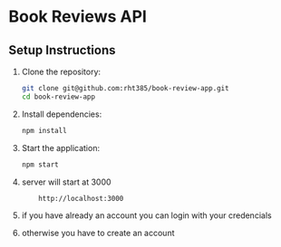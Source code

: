 # Book Reviews API

## Setup Instructions

1. Clone the repository:
    ```sh
    git clone git@github.com:rht385/book-review-app.git
    cd book-review-app
    ```

2. Install dependencies:
    ```sh
    npm install
    ```

3. Start the application:
    ```sh
    npm start
    ```

5. server will start at 3000

    ```sh
        http://localhost:3000
    ```

6. if you have already an account you can login with your credencials
7. otherwise you have to create an account